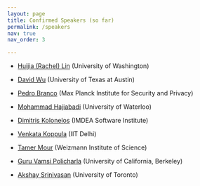 ```yaml
---
layout: page
title: Confirmed Speakers (so far)
permalink: /speakers
nav: true
nav_order: 3

---
```


- [Huijia (Rachel) Lin](https://homes.cs.washington.edu/~rachel/) (University of Washington)
- [David Wu](https://www.cs.utexas.edu/~dwu4/) (University of Texas at Austin)

- [Pedro Branco](https://sites.google.com/view/pmbranco) (Max Planck Institute for Security and Privacy)
- [Mohammad Hajiabadi](https://sites.google.com/view/mdhajiabadi/home) (University of Waterloo)
- [Dimitris Kolonelos](https://dimkolonelos.github.io/) (IMDEA Software Institute)
- [Venkata Koppula](https://web.iitd.ac.in/~kvenkata/) (IIT Delhi)
- [Tamer Mour](https://www.wisdom.weizmann.ac.il/~tamer/) (Weizmann Institute of Science)
- [Guru Vamsi Policharla](https://guruvamsi-policharla.github.io/) (University of California, Berkeley)
- [Akshay Srinivasan](https://www.cs.toronto.edu/~akshayaram/) (University of Toronto)



